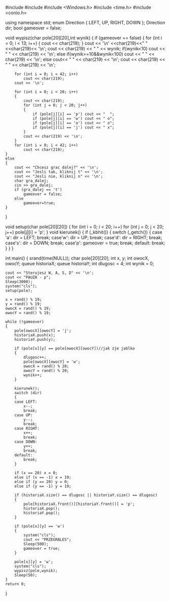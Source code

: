 #include <iostream>
#include <queue>
#include <Windows.h>
#include <time.h>
#include <conio.h>

using namespace std;
enum Direction { LEFT, UP, RIGHT, DOWN };
Direction dir;
bool gameover = false;

void wypisz(char pole[20][20],int wynik)
{
	if (gameover == false)
	{
		for (int i = 0; i < 13; i++)
		{
			cout << char(219);
		}
		cout << '\n' <<char(219)<<"           "<<char(219)<< '\n';
		cout << char(219) << "     " << wynik;
		if(wynik<10)
			cout << "     " << char(219) << '\n';
		else if(wynik>=10&&wynik<100)
			cout << "    " << char(219) << '\n';
		else
			cout<< "   " << char(219) << '\n';
		cout << char(219) << "           " << char(219) << '\n';

		for (int i = 0; i < 42; i++)
			cout << char(219);
		cout << '\n';

		for (int i = 0; i < 20; i++)
		{
			cout << char(219);
			for (int j = 0; j < 20; j++)
			{
				if (pole[j][i] == 'p') cout << "  ";
				if (pole[j][i] == 'w') cout << " o";
				if (pole[j][i] == 'o') cout << " o";
				if (pole[j][i] == 'j') cout << " x";
			}
			cout << char(219) << '\n';
		}
		for (int i = 0; i < 42; i++)
			cout << char(219);
	}
	else
	{
		cout << "Chcesz grac dalej?" << '\n';
		cout << "Jesli tak, kliknij t" << '\n';
		cout << "Jesli nie, kliknij n" << '\n';
		char gra_dalej;
		cin >> gra_dalej;
		if (gra_dalej == 't')
			gameover = false;
		else
			gameover=true;
	}
}

void setup(char pole[20][20])
{
	for (int i = 0; i < 20; i++)
		for (int j = 0; j < 20; j++)
			pole[j][i] = 'p';
}
void kierunek()
{
	if (_kbhit())
	{
		switch (_getch())
		{
		case 'a':
			dir = LEFT;
			break;
		case'w':
			dir = UP;
			break;
		case'd':
			dir = RIGHT;
			break;
		case's':
			dir = DOWN;
			break;
		case'p':
			gameover = true;
			break;
		default:
			break;
		}
	}
}

int main()
{
	srand(time(NULL));
	char pole[20][20];
	int x, y;
	int owocX, owocY;
	queue <int> historiaX;
	queue <int> historiaY;
	int dlugosc = 4;
	int wynik = 0;

	cout << "Sterujesz W, A, S, D" << '\n';
	cout << "PAUZA - p";
	Sleep(3000);
	system("cls");
	setup(pole);

	x = rand() % 19;
	y = rand() % 19;
	owocX = rand() % 19;
	owocY = rand() % 19;

	while (!gameover)
	{
		pole[owocX][owocY] = 'j';
		historiaX.push(x);
		historiaY.push(y);

		if (pole[x][y] == pole[owocX][owocY])//jak zje jablko
		{
			dlugosc++;
			pole[owocX][owocY] = 'w';
			owocX = rand() % 20;
			owocY = rand() % 20;
			wynik++;
		}

		kierunek();
		switch (dir)
		{
		case LEFT:
			x--;
			break;
		case UP:
			y--;
			break;
		case RIGHT:
			x++;
			break;
		case DOWN:
			y++;
			break;
		default:
			break;
		}

		if (x == 20) x = 0;
		else if (x == -1) x = 19;
		else if (y == 20) y = 0;
		else if (y == -1) y = 19;

		if (historiaX.size() == dlugosc || historiaY.size() == dlugosc)
		{
			pole[historiaX.front()][historiaY.front()] = 'p';
			historiaX.pop();
			historiaY.pop();
		}

		if (pole[x][y] == 'w')
		{
			system("cls");
			cout << "PRZEGRALES";
			Sleep(500);
			gameover = true;
		}

		pole[x][y] = 'w';
		system("cls");
		wypisz(pole,wynik);
		Sleep(50);
	}
	return 0;
}
